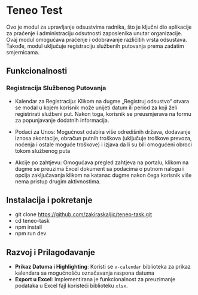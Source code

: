 # Teneo Test
Ovo je modul za upravljanje odsustvima radnika, što je ključni dio aplikacije za praćenje i administraciju odsutnosti zaposlenika unutar organizacije. Ovaj modul omogućava praćenje i odobravanje različitih vrsta odsustava. Takođe, modul uključuje registraciju službenih putovanja prema zadatim smjernicama.

  

## Funkcionalnosti

### Registracija Službenog Putovanja

- Kalendar za Registraciju: Klikom na dugme „Registruj odsustvo“ otvara se modal u kojem korisnik može unijeti datum ili period za koji želi registrirati službeni put. Nakon toga, korisnik se preusmjerava na formu za popunjavanje dodatnih informacija.

- Podaci za Unos: Mogućnost odabira više odredišnih država, dodavanje iznosa akontacije, obračun putnih troškova (uključuje troškove prevoza, noćenja i ostale moguće troškove) i izjava da li su bili omogućeni obroci tokom službenog puta
- Akcije po zahtjevu: Omogućava pregled zahtjeva na portalu, klikom na dugme se preuzima Excel dokument sa podacima o putnom nalogu i opcija zaključavanja klikom na katanac dugme nakon čega korisnik više nema pristup drugim aktivnostima.

## Instalacija i pokretanje

- git clone https://github.com/zakiraskaljic/teneo-task.git
-  cd teneo-task
- npm install
- npm run dev 

##  Razvoj i Prilagođavanje

-   **Prikaz Datuma i Highlighting**: Koristi se `v-calendar` biblioteka za prikaz kalendara sa mogućnošću označavanja raspona datuma 
-   **Export u Excel**: Implementirana je funkcionalnost za preuzimanje podataka u Excel fajl koristeći biblioteku `xlsx`.






